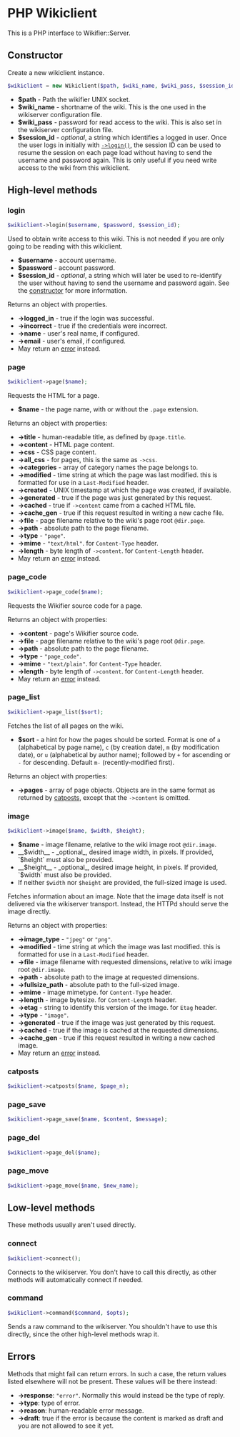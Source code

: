 # PHP Wikiclient

This is a PHP interface to Wikifier::Server.

## Constructor

Create a new wikiclient instance.
```php
$wikiclient = new Wikiclient($path, $wiki_name, $wiki_pass, $session_id);
```

* __$path__ - Path the wikifier UNIX socket.
* __$wiki_name__ - shortname of the wiki. This is the one used in the wikiserver
  configuration file.
* __$wiki_pass__ - password for read access to the wiki. This is also set
  in the wikiserver configuration file.
* __$session_id__ - _optional_, a string which identifies a logged in user.
  Once the user logs in initially with [`->login()`](#login), the session ID can
  be used to resume the session on each page load without having to send the
  username and password again. This is only useful if you need write access to
  the wiki from this wikiclient.

## High-level methods

### login

```php
$wikiclient->login($username, $password, $session_id);
```

Used to obtain write access to this wiki. This is not needed if you are only
going to be reading with this wikiclient.

* __$username__ - account username.
* __$password__ - account password.
* __$session_id__ - _optional_, a string which will later be used to re-identify
  the user without having to send the username and password again. See the
  [constructor](#constructor) for more information.

Returns an object with properties.
* __->logged_in__ - true if the login was successful.
* __->incorrect__ - true if the credentials were incorrect.
* __->name__ - user's real name, if configured.
* __->email__ - user's email, if configured.
* May return an [error](#errors) instead.

### page

```php
$wikiclient->page($name);
```

Requests the HTML for a page.

* __$name__ - the page name, with or without the `.page` extension.

Returns an object with properties:
* __->title__ - human-readable title, as defined by `@page.title`.
* __->content__ - HTML page content.
* __->css__ - CSS page content.
* __->all_css__ - for pages, this is the same as `->css`.
* __->categories__ - array of category names the page belongs to.
* __->modified__ - time string at which the page was last modified. this is
  formatted for use in a `Last-Modified` header.
* __->created__ - UNIX timestamp at which the page was created, if available.
* __->generated__ - true if the page was just generated by this request.
* __->cached__ - true if `->content` came from a cached HTML file.
* __->cache_gen__ - true if this request resulted in writing a new cache file.
* __->file__ - page filename relative to the wiki's page root `@dir.page`.
* __->path__ - absolute path to the page filename.
* __->type__ - `"page"`.
* __->mime__ - `"text/html"`. for `Content-Type` header.
* __->length__ - byte length of `->content`. for `Content-Length` header.
* May return an [error](#errors) instead.

### page_code

```php
$wikiclient->page_code($name);
```

Requests the Wikifier source code for a page.

Returns an object with properties:
* __->content__ - page's Wikifier source code.
* __->file__ - page filename relative to the wiki's page root `@dir.page`.
* __->path__ - absolute path to the page filename.
* __->type__ - `"page_code"`.
* __->mime__ - `"text/plain"`. for `Content-Type` header.
* __->length__ - byte length of `->content`. for `Content-Length` header.
* May return an [error](#errors) instead.

### page_list

```php
$wikiclient->page_list($sort);
```

Fetches the list of all pages on the wiki.

* __$sort__ - a hint for how the pages should be sorted. Format is one of
`a` (alphabetical by page name), `c` (by creation date), `m`
(by modification date), or `u` (alphabetical by author name); followed by `+`
for ascending or `-` for descending. Default `m-` (recently-modified first).

Returns an object with properties:
* __->pages__ - array of page objects. Objects are in the same format as
  returned by [catposts](#catposts), except that the `->content` is omitted.

### image

```php
$wikiclient->image($name, $width, $height);
```

* __$name__ - image filename, relative to the wiki image root `@dir.image`.
* __$width__ - _optional_, desired image width, in pixels.
  If provided, `$height` must also be provided.
* __$height__ - _optional_, desired image height, in pixels.
  If provided, `$width` must also be provided.
* If neither `$width` nor `$height` are provided, the full-sized image is used.

Fetches information about an image. Note that the image data itself is not
delivered via the wikiserver transport. Instead, the HTTPd should serve the
image directly.

Returns an object with properties:
* __->image_type__ - `"jpeg"` or `"png"`.
* __->modified__ - time string at which the image was last modified. this is
  formatted for use in a `Last-Modified` header.
* __->file__ - image filename with requested dimensions,
  relative to wiki image root `@dir.image`.
* __->path__ - absolute path to the image at requested dimensions.
* __->fullsize_path__ - absolute path to the full-sized image.
* __->mime__ - image mimetype. for `Content-Type` header.
* __->length__ - image bytesize. for `Content-Length` header.
* __->etag__ - string to identify this version of the image. for `Etag` header.
* __->type__ - `"image"`.
* __->generated__ - true if the image was just generated by this request.
* __->cached__ - true if the image is cached at the requested dimensions.
* __->cache_gen__ - true if this request resulted in writing a new cached image.
* May return an [error](#errors) instead.

### catposts

```php
$wikiclient->catposts($name, $page_n);
```

### page_save

```php
$wikiclient->page_save($name, $content, $message);
```

### page_del

```php
$wikiclient->page_del($name);
```

### page_move

```php
$wikiclient->page_move($name, $new_name);
```

## Low-level methods

These methods usually aren't used directly.

### connect

```php
$wikiclient->connect();
```

Connects to the wikiserver. You don't have to call this directly, as other
methods will automatically connect if needed.

### command

```php
$wikiclient->command($command, $opts);
```

Sends a raw command to the wikiserver. You shouldn't have to use this directly,
since the other high-level methods wrap it.

## Errors

Methods that might fail can return errors. In such a case, the return values
listed elsewhere will not be present. These values will be there instead:
* __->response__: `"error"`. Normally this would instead be the type of reply.
* __->type__: type of error.
* __->reason__: human-readable error message.
* __->draft__: true if the error is because the content is marked as draft and
  you are not allowed to see it yet.
